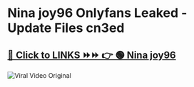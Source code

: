 
 # Nina joy96 Onlyfans Leaked - Update Files cn3ed

## <h2><a href="https://clipsfans.com/Nina_joy96&ref=git">🔗 Click to LINKS ⏩⏩ 👉 🟢 Nina joy96 </a></h2>

<a href="https://clipsfans.com/Nina_joy96&ref=git" rel="nofollow" data-target="animated-image.originalLink"><img src="https://i.ibb.co.com/xMMVF88/686577567.gif" alt="Viral Video Original" style="max-width: 100%; display: inline-block;" data-target="animated-image.originalImage"></a>

